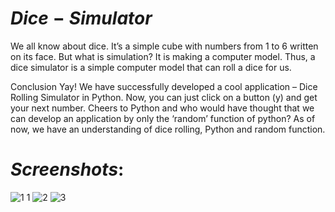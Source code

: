 # $Dice-Simulator$

We all know about dice. It’s a simple cube with numbers from 1 to 6 written on its face. But what is simulation? It is making a computer model. Thus, a dice simulator is a simple computer model that can roll a dice for us.

Conclusion Yay! We have successfully developed a cool application – Dice Rolling Simulator in Python. Now, you can just click on a button (y) and get your next number. Cheers to Python and who would have thought that we can develop an application by only the ‘random’ function of python? As of now, we have an understanding of dice rolling, Python and random function.

# $Screenshots:$
![1 1](https://user-images.githubusercontent.com/82816210/134211674-38bd89a5-a5d6-4e8a-8273-9a39ed0cb44d.png)
![2](https://user-images.githubusercontent.com/82816210/134212736-57412db8-b5eb-4206-8be8-ae0400dd7432.png)
![3](https://user-images.githubusercontent.com/82816210/134212795-c724ddce-c0ec-48a4-86f2-7de44ae73008.png)